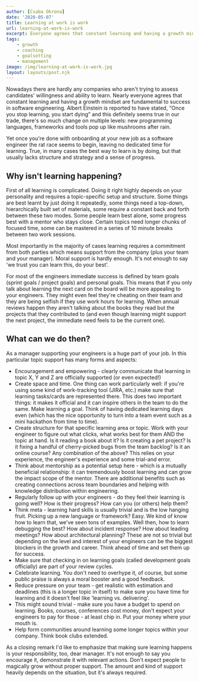 ```yaml
---
author: [Csaba Okrona]
date: '2020-05-07'
title: Learning at work is work
url: learning-at-work-is-work
excerpt: Everyone agrees that constant learning and having a growth mindset are fundamental to success in software engineering. Yet once you are done with onboarding at your new job as a software engineer the rat race seems to begin, leaving no dedicated time for learning.
tags:
    - growth
    - coaching
    - goalsetting
    - management
image: /img/learning-at-work-is-work.jpg
layout: layouts/post.njk
---
```


Nowadays there are hardly any companies who aren't trying to assess candidates' willingness and ability to learn. Nearly everyone agrees that constant learning and having a growth mindset are fundamental to success in software engineering. Albert Einstein is reported to have stated, “Once you stop learning, you start dying” and this definitely seems true in our trade, there's so much change on multiple levels: new programming languages, frameworks and tools pop up like mushrooms after rain.

Yet once you're done with onboarding at your new job as a software engineer the rat race seems to begin, leaving no dedicated time for learning. True, in many cases the best way to learn is by doing, but that usually lacks structure and strategy and a sense of progress.

## Why isn't learning happening?
First of all learning is complicated. Doing it right highly depends on your personality and requires a topic-specific setup and structure. Some things are best learnt by just doing it repeatedly, some things need a top-down, hierarchically built set of materials, some require a constant back and forth between these two modes. Some people learn best alone, some progress best with a mentor who stays close. Certain topics need longer chunks of focused time, some can be mastered in a series of 10 minute breaks between two work sessions.

Most importantly in the majority of cases learning requires a commitment from both parties which means support from the company (plus your team and your manager). Moral support is hardly enough. It's not enough to say 'we trust you can learn this, do your best'.

For most of the engineers immediate success is defined by team goals (sprint goals / project goals) and personal goals. This means that if you only talk about learning the next card on the board will be more appealing to your engineers. They might even feel they're cheating on their team and they are being selfish if they use work hours for learning. When annual reviews happen they aren't talking about the books they read but the projects that they contributed to (and even though learning might support the next project, the immediate need feels to be the current one).

## What can we do then?
As a manager supporting your engineers is a huge part of your job. In this particular topic support has many forms and aspects:

-   Encouragement and empowering - clearly communicate that learning in topic X, Y and Z are officially supported (or even expected!)
-   Create space and time. One thing can work particularly well: if you're using some kind of work-tracking tool (JIRA, etc.) make sure that learning tasks/cards are represented there. This does two important things: it makes it official and it can inspire others in the team to do the same. Make learning a goal. Think of having dedicated learning days even (which has the nice opportunity to turn into a team event such as a mini hackathon from time to time).
-   Create structure for that specific learning area or topic. Work with your engineer to figure out what clicks, what works best for them AND the topic at hand. Is it reading a book about it? Is it creating a pet project? Is it fixing a handful of cherry-picked bugs from the team backlog? Is it an online course? Any combination of the above? This relies on your experience, the engineer's experience and some trial-and error.
-   Think about mentorship as a potential setup here - which is a mutually beneficial relationship: it can tremendously boost learning and can grow the impact scope of the mentor. There are additional benefits such as creating connections across team boundaries and helping with knowledge distribution within engineering.
-   Regularly follow up with your engineers - do they feel their learning is going well? How is their progress? How can you (or others) help them?
-   Think meta - learning hard skills is usually trivial and is the low hanging fruit. Picking up a new language or framework? Easy. We kind of know how to learn that, we've seen tons of examples. Well then, how to learn debugging the best? How about incident response? How about leading meetings? How about architectural planning? These are not so trivial but depending on the level and interest of your engineers can be the biggest blockers in the growth and career. Think ahead of time and set them up for success.
-   Make sure that checking in on learning goals (called development goals officially) are part of your review cycles.
-   Celebrate learning. You don't need to overhype it, of course, but some public praise is always a moral booster and a good feedback.
-   Reduce pressure on your team - get realistic with estimation and deadlines (this is a longer topic in itself) to make sure you have time for learning and it doesn't feel like 'learning vs. delivering'.
-   This might sound trivial - make sure you have a budget to spend on learning. Books, courses, conferences cost money, don't expect your engineers to pay for those - at least chip in. Put your money where your mouth is.
-   Help form communities around learning some longer topics within your company. Think book clubs extended.

As a closing remark I'd like to emphasize that making sure learning happens is your responsibility, too, dear manager. It's not enough to say you encourage it, demonstrate it with relevant actions. Don't expect people to magically grow without proper support. The amount and kind of support heavily depends on the situation, but it's always required.
